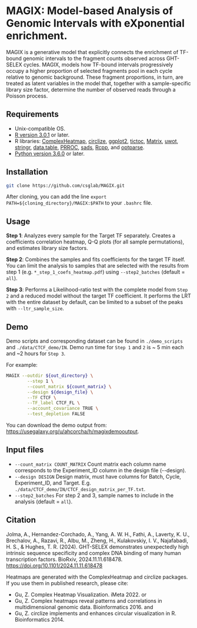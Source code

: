 # MAGIX: Model-based Analysis of Genomic Intervals with eXponential enrichment.

MAGIX is a generative model that explicitly connects the enrichment of TF-bound genomic intervals to the fragment counts observed across GHT-SELEX cycles. MAGIX, models how TF-bound intervals progressively occupy a higher proportion of selected fragments pool in each cycle relative to genomic background. These fragment proportions, in turn, are treated as latent variables in the model that, together with a sample-specific library size factor, determine the number of observed reads through a Poisson process.


## **Requirements** 

- Unix-compatible OS.  
- [R version 3.0.1](http://www.r-project.org/) or later.  
- R libraries: [ComplexHeatmap](https://bioconductor.org/packages/release/bioc/html/ComplexHeatmap.html), [circlize](https://jokergoo.github.io/circlize/), [ggplot2](https://www.rdocumentation.org/packages/ggplot2/versions/3.3.5), [tictoc](https://cran.r-project.org/web/packages/tictoc/index.html), [Matrix](https://cran.r-project.org/web/packages/Matrix/index.html), [uwot](https://cran.r-project.org/web/packages/uwot/index.html), [stringr](https://cran.r-project.org/web/packages/stringr/index.html), [data.table](https://www.rdocumentation.org/packages/data.table/versions/1.14.2), [PRROC](https://cran.r-project.org/web/packages/PRROC/index.html), [sads](https://cran.r-project.org/web/packages/sads/index.html), [Rcpp](https://cran.r-project.org/web/packages/Rcpp/index.html), and [optparse](https://www.rdocumentation.org/packages/optparse/versions/1.6.6).
- [Python version 3.6.0](https://www.python.org/downloads/) or later.  


## **Installation** 

```bash
git clone https://github.com/csglab/MAGIX.git
```

After cloning, you can add the line `export PATH=${cloning_directory}/MAGIX:$PATH` to your `.bashrc` file.

## **Usage**  

**Step 1**: Analyzes every sample for the Target TF separately. Creates a coefficients correlation heatmap, Q-Q plots (for all sample permutations), and estimates library size factors. 

**Step 2**: Combines the samples and fits coefficients for the target TF itself. You can limit the analysis to samples that are selected with the results from step 1 (e.g. `*_step_1_coefs_heatmap.pdf`) using `--step2_batches` (default = `all`). 

**Step 3**: Performs a Likelihood-ratio test with the complete model from `Step 2` and a reduced model without the target TF coefficient. It performs the LRT with the entire dataset by default, can be limited to a subset of the peaks with `--ltr_sample_size`.


## **Demo**
Demo scripts and corresponding dataset can be found in `./demo_scripts` and `./data/CTCF_demo/IN`. Demo run time for `Step 1` and `2` is ~ 5 min each and ~2 hours for `Step 3`. 

For example:
```bash
MAGIX --outdir ${out_directory} \
        --step 1 \
        --count_matrix ${count_matrix} \
        --design ${design_file} \
        --TF CTCF \
        --TF_label CTCF_FL \
        --account_covariance TRUE \
        --test_depletion FALSE
```

You can download the demo output from: https://usegalaxy.org/u/ahcorcha/h/magixdemooutput.

## **Input files** 

- `--count_matrix COUNT_MATRIX` Count matrix each column name corresponds to the Experiment_ID column in the design file (--design).
 - `--design DESIGN` Design matrix, must have columns for Batch, Cycle, Experiment_ID, and Target. E.g. `./data/CTCF_demo/IN/CTCF_design_matrix_per_TF.txt`.
 - `--step2_batches` For step 2 and 3, sample names to include in the analysis (default = `all`). 


## **Citation**

Jolma, A., Hernandez-Corchado, A., Yang, A. W. H., Fathi, A., Laverty, K. U., Brechalov, A., Razavi, R., Albu, M., Zheng, H., Kulakovskiy, I. V., Najafabadi, H. S., & Hughes, T. R. (2024). GHT-SELEX demonstrates unexpectedly high intrinsic sequence specificity and complex DNA binding of many human transcription factors. BioRxiv, 2024.11.11.618478. https://doi.org/10.1101/2024.11.11.618478





Heatmaps are generated with the ComplexHeatmap and circlize packages. If you use them in published research, please cite:

- Gu, Z. Complex Heatmap Visualization. iMeta 2022.
or
- Gu, Z. Complex heatmaps reveal patterns and correlations in multidimensional
    genomic data. Bioinformatics 2016.
and
- Gu, Z. circlize implements and enhances circular visualization
  in R. Bioinformatics 2014.





 



